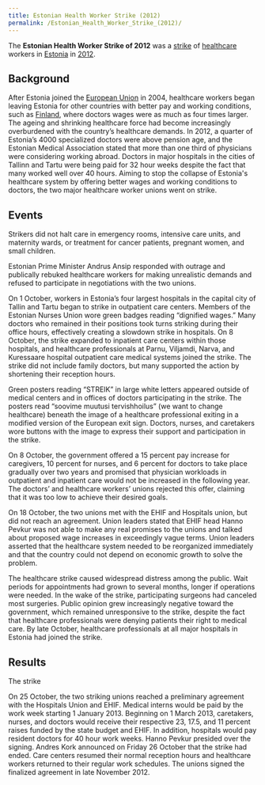 ```yaml
---
title: Estonian Health Worker Strike (2012)
permalink: /Estonian_Health_Worker_Strike_(2012)/
---
```


The **Estonian Health Worker Strike of 2012** was a
[strike](List_of_Strikes "wikilink") of
[healthcare](healthcare "wikilink") workers in
[Estonia](Estonia "wikilink") in
[2012](Timeline_of_Libertarian_Socialism_in_Eastern_Europe "wikilink").

## Background

After Estonia joined the [European Union](European_Union "wikilink") in
2004, healthcare workers began leaving Estonia for other countries with
better pay and working conditions, such as
[Finland](Finland "wikilink"), where doctors wages were as much as four
times larger. The ageing and shrinking healthcare force had become
increasingly overburdened with the country’s healthcare demands. In
2012, a quarter of Estonia’s 4000 specialized doctors were above pension
age, and the Estonian Medical Association stated that more than one
third of physicians were considering working abroad. Doctors in major
hospitals in the cities of Tallinn and Tartu were being paid for 32 hour
weeks despite the fact that many worked well over 40 hours. Aiming to
stop the collapse of Estonia's healthcare system by offering better
wages and working conditions to doctors, the two major healthcare worker
unions went on strike.

## Events

Strikers did not halt care in emergency rooms, intensive care units, and
maternity wards, or treatment for cancer patients, pregnant women, and
small children.

Estonian Prime Minister Andrus Ansip responded with outrage and
publically rebuked healthcare workers for making unrealistic demands and
refused to participate in negotiations with the two unions.

On 1 October, workers in Estonia’s four largest hospitals in the capital
city of Tallin and Tartu began to strike in outpatient care centers.
Members of the Estonian Nurses Union wore green badges reading
“dignified wages.” Many doctors who remained in their positions took
turns striking during their office hours, effectively creating a
slowdown strike in hospitals. On 8 October, the strike expanded to
inpatient care centers within those hospitals, and healthcare
professionals at Parnu, Viljamdi, Narva, and Kuressaare hospital
outpatient care medical systems joined the strike. The strike did not
include family doctors, but many supported the action by shortening
their reception hours.

Green posters reading “STREIK” in large white letters appeared outside
of medical centers and in offices of doctors participating in the
strike. The posters read “soovime muutusi tervishhoilus” (we want to
change healthcare) beneath the image of a healthcare professional
exiting in a modified version of the European exit sign. Doctors,
nurses, and caretakers wore buttons with the image to express their
support and participation in the strike.

On 8 October, the government offered a 15 percent pay increase for
caregivers, 10 percent for nurses, and 6 percent for doctors to take
place gradually over two years and promised that physician workloads in
outpatient and inpatient care would not be increased in the following
year. The doctors’ and healthcare workers’ unions rejected this offer,
claiming that it was too low to achieve their desired goals.

On 18 October, the two unions met with the EHIF and Hospitals union, but
did not reach an agreement. Union leaders stated that EHIF head Hanno
Pevkur was not able to make any real promises to the unions and talked
about proposed wage increases in exceedingly vague terms. Union leaders
asserted that the healthcare system needed to be reorganized immediately
and that the country could not depend on economic growth to solve the
problem.

The healthcare strike caused widespread distress among the public. Wait
periods for appointments had grown to several months, longer if
operations were needed. In the wake of the strike, participating
surgeons had canceled most surgeries. Public opinion grew increasingly
negative toward the government, which remained unresponsive to the
strike, despite the fact that healthcare professionals were denying
patients their right to medical care. By late October, healthcare
professionals at all major hospitals in Estonia had joined the strike.

## Results

The strike

On 25 October, the two striking unions reached a preliminary agreement
with the Hospitals Union and EHIF. Medical interns would be paid by the
work week starting 1 January 2013. Beginning on 1 March 2013,
caretakers, nurses, and doctors would receive their respective 23, 17.5,
and 11 percent raises funded by the state budget and EHIF. In addition,
hospitals would pay resident doctors for 40 hour work weeks. Hanno
Pevkur presided over the signing. Andres Kork announced on Friday 26
October that the strike had ended. Care centers resumed their normal
reception hours and healthcare workers returned to their regular work
schedules. The unions signed the finalized agreement in late November
2012.